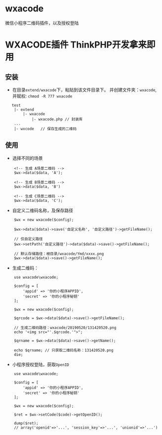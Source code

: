 # wxacode
微信小程序二维码插件，以及授权登陆

WXACODE插件 ThinkPHP开发拿来即用
===============

## 安装

* 在目录`extend/wxacode`下，粘贴到该文件目录下。 并创建文件夹：`wxacode`, 并赋权: `chmod -R 777 wxacode`
```
   test
    |- extend
        |- wxacode
            |- wxacode.php // 封装库
    ...
    |- wxcode   // 保存生成的二维码
```

## 使用

* 选择不同的场景
```
    <!-- 生成 A场景二维码 -->
    $wx->data($data, 'A');

    <!-- 生成 B场景二维码 -->
    $wx->data($data, 'B')

    <!-- 生成 C场景二维码 -->
    $wx->data($data, 'C');
```

* 自定义二维码名称，及保存路径
```
    $wx = new wxacode($config);

    $wx->data($data)->save('自定义名称', '自定义路径')->getFileName();

    // 仅自定义路径
    $wx->setPath('自定义路径')->data($data)->save()->getFileName();

    // 默认存储路径：根目录/wxacode/Ymd/xxxx.png
    $wx->data($data)->save()->getFileName();
```

* 生成二维码：
```
    use wxacode\wxacode;

    $config = [
        'appid' => '你的小程序APPID',
        'secret' => '你的小程序秘钥'
    ];

    $wx = new wxacode($config);

    $qrcode = $wx->data($data)->save()->getFileName();

    // 生成二维码路径：wxacode/20190520/131420520.png
    echo '<img src="'.$qrcode.'">";

    $qrname = $wx->data($data)->save()->getName();

    echo $qrname; // 只获取二维码名称：131420520.png
    die;

```

* 小程序授权登陆，获取`OpenID`
```
    use wxacode\wxacode;

    $config = [
        'appid' => '你的小程序APPID',
        'secret' => '你的小程序秘钥'
    ];

    $wx = new wxacode($config);

    $ret = $wx->setCode($code)->getOpenID();

    dump($ret);
    // array('openid'=>'...', 'session_key'=>'...', 'unionid'=>'...')
```
